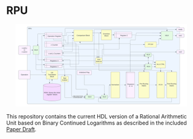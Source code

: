 # RPU

<p align="center">
    <img src="RLU_Block_Diagram.png" width="90%" height="50%">
</p>

This repository contains the current HDL version of a Rational Arithmetic Unit based on Binary Continued Logarithms as described in the included [Paper Draft](Hardware_Development_of_a_Rational_Number_Arithmetic_Computation_Unit_Using_Binary_Continued_Logarithms.pdf).
